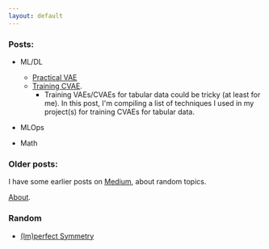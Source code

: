 ```yaml
---
layout: default
---
```

<!-- # Vinura Galwaduge

Welcome to My Blog. -->

### Posts:

- ML/DL
    - [Practical VAE](./_posts/2024-11-03-Practical-VAE.md)
    - [Training CVAE](./404).
        - Training VAEs/CVAEs for tabular data could be tricky (at least for me). In this post, I'm compiling a list of techniques I used in my project(s) for training CVAEs for tabular data.

- MLOps

- Math

### Older posts:

I have some earlier posts on [Medium](https://vinurad13.medium.com/), about random topics.

[About](./about).

### Random

- [(Im)perfect Symmetry](./random/2024-11-03-Pinery.md)

